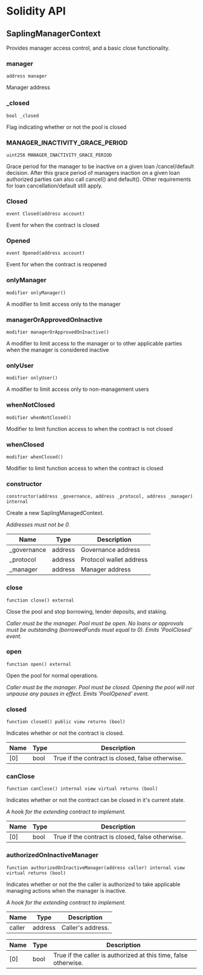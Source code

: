 # Solidity API

## SaplingManagerContext

Provides manager access control, and a basic close functionality.

### manager

```solidity
address manager
```

Manager address

### _closed

```solidity
bool _closed
```

Flag indicating whether or not the pool is closed

### MANAGER_INACTIVITY_GRACE_PERIOD

```solidity
uint256 MANAGER_INACTIVITY_GRACE_PERIOD
```

Grace period for the manager to be inactive on a given loan /cancel/default decision. 
        After this grace period of managers inaction on a given loan authorized parties
        can also call cancel() and default(). Other requirements for loan cancellation/default still apply.

### Closed

```solidity
event Closed(address account)
```

Event for when the contract is closed

### Opened

```solidity
event Opened(address account)
```

Event for when the contract is reopened

### onlyManager

```solidity
modifier onlyManager()
```

A modifier to limit access only to the manager

### managerOrApprovedOnInactive

```solidity
modifier managerOrApprovedOnInactive()
```

A modifier to limit access to the manager or to other applicable parties when the manager is considered inactive

### onlyUser

```solidity
modifier onlyUser()
```

A modifier to limit access only to non-management users

### whenNotClosed

```solidity
modifier whenNotClosed()
```

Modifier to limit function access to when the contract is not closed

### whenClosed

```solidity
modifier whenClosed()
```

Modifier to limit function access to when the contract is closed

### constructor

```solidity
constructor(address _governance, address _protocol, address _manager) internal
```

Create a new SaplingManagedContext.

_Addresses must not be 0._

| Name | Type | Description |
| ---- | ---- | ----------- |
| _governance | address | Governance address |
| _protocol | address | Protocol wallet address |
| _manager | address | Manager address |

### close

```solidity
function close() external
```

Close the pool and stop borrowing, lender deposits, and staking.

_Caller must be the manager. 
     Pool must be open.
     No loans or approvals must be outstanding (borrowedFunds must equal to 0).
     Emits 'PoolClosed' event._

### open

```solidity
function open() external
```

Open the pool for normal operations.

_Caller must be the manager. 
     Pool must be closed.
     Opening the pool will not unpause any pauses in effect.
     Emits 'PoolOpened' event._

### closed

```solidity
function closed() public view returns (bool)
```

Indicates whether or not the contract is closed.

| Name | Type | Description |
| ---- | ---- | ----------- |
| [0] | bool | True if the contract is closed, false otherwise. |

### canClose

```solidity
function canClose() internal view virtual returns (bool)
```

Indicates whether or not the contract can be closed in it's current state.

_A hook for the extending contract to implement._

| Name | Type | Description |
| ---- | ---- | ----------- |
| [0] | bool | True if the contract is closed, false otherwise. |

### authorizedOnInactiveManager

```solidity
function authorizedOnInactiveManager(address caller) internal view virtual returns (bool)
```

Indicates whether or not the the caller is authorized to take applicable managing actions when the 
        manager is inactive.

_A hook for the extending contract to implement._

| Name | Type | Description |
| ---- | ---- | ----------- |
| caller | address | Caller's address. |

| Name | Type | Description |
| ---- | ---- | ----------- |
| [0] | bool | True if the caller is authorized at this time, false otherwise. |

